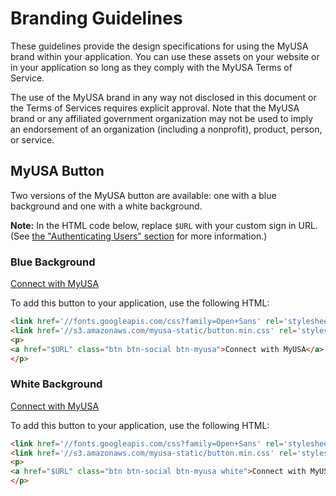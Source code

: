 # Branding Guidelines

These guidelines provide the design specifications for using the MyUSA brand
within your application.  You can use these assets on your website or in your
application so long as they comply with the MyUSA Terms of Service.

The use of the MyUSA brand in any way not disclosed in this document or the
Terms of Services requires explicit approval.  Note that the MyUSA brand or
any affiliated government organization may not be used to imply an
endorsement of an organization (including a nonprofit), product, person,
or service.

## MyUSA Button

Two versions of the MyUSA button are available: one with a blue background and one with a white background.

**Note:** In the HTML code below, replace `$URL` with your custom sign in URL. (See [the "Authenticating Users" section](#authenticating-users) for more information.)

### Blue Background

<a href="" class="btn btn-social btn-myusa">Connect with MyUSA</a>

To add this button to your application, use the following HTML:

```html
<link href='//fonts.googleapis.com/css?family=Open+Sans' rel='stylesheet' type='text/css'>
<link href='//s3.amazonaws.com/myusa-static/button.min.css' rel='stylesheet' type='text/css'>
<p>
<a href="$URL" class="btn btn-social btn-myusa">Connect with MyUSA</a>
</p>
```

### White Background

<a href="" class="btn btn-social btn-myusa white">Connect with MyUSA</a>

To add this button to your application, use the following HTML:

```html
<link href='//fonts.googleapis.com/css?family=Open+Sans' rel='stylesheet' type='text/css'>
<link href='//s3.amazonaws.com/myusa-static/button.min.css' rel='stylesheet' type='text/css'>
<p>
<a href="$URL" class="btn btn-social btn-myusa white">Connect with MyUSA</a>
</p>
```
